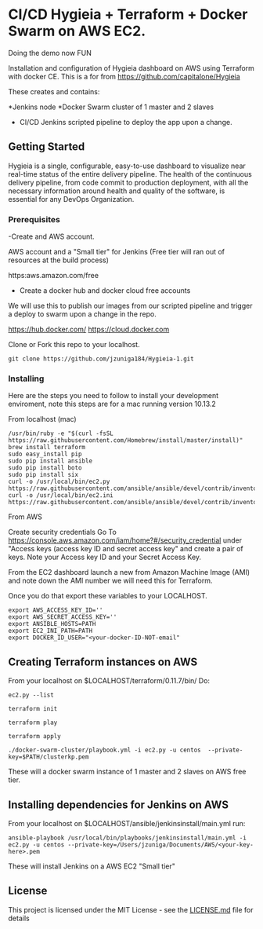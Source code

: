 # CI/CD Hygieia + Terraform + Docker Swarm on AWS EC2.

Doing the demo now FUN

Installation and configuration of Hygieia dashboard on AWS using Terraform with docker CE. This is a for from https://github.com/capitalone/Hygieia

These creates and contains: 

*Jenkins node 
*Docker Swarm cluster of 1 master and 2 slaves
* CI/CD Jenkins scripted pipeline to deploy the app upon a change.

## Getting Started

Hygieia is a single, configurable, easy-to-use dashboard to visualize near real-time status of the entire delivery pipeline. The health of the continuous delivery pipeline, from code commit to production deployment, with all the necessary information around health and quality of the software, is essential for any DevOps Organization.

### Prerequisites

-Create and AWS account.

AWS account and a "Small tier" for Jenkins (Free tier will ran out of resources at the build process) 

https:aws.amazon.com/free

- Create a docker hub and docker cloud free accounts 

We will use this to publish our images from our scripted pipeline and trigger a deploy to swarm upon a change in the repo.

https://hub.docker.com/
https://cloud.docker.com

Clone or Fork this repo to your localhost.

```git clone https://github.com/jzuniga184/Hygieia-1.git```

### Installing

Here are the steps you need to follow to install your development enviroment, note this steps are for a mac running version 10.13.2

From localhost (mac)

```
/usr/bin/ruby -e "$(curl -fsSL https://raw.githubusercontent.com/Homebrew/install/master/install)"
brew install terraform
sudo easy_install pip
sudo pip install ansible
sudo pip install boto
sudo pip install six
curl -o /usr/local/bin/ec2.py https://raw.githubusercontent.com/ansible/ansible/devel/contrib/inventory/ec2.py
curl -o /usr/local/bin/ec2.ini https://raw.githubusercontent.com/ansible/ansible/devel/contrib/inventory/ec2.ini
```

From AWS

Create security credentials Go To https://console.aws.amazon.com/iam/home?#/security_credential under "Access keys (access key ID and secret access key" and create a pair of keys. Note your Access key ID and your Secret Access Key.

From the EC2 dashboard launch a new from Amazon Machine Image (AMI) and note down the AMI number we will need this for Terraform.

Once you do that export these variables to your LOCALHOST.

```
export AWS_ACCESS_KEY_ID=''
export AWS_SECRET_ACCESS_KEY=''
export ANSIBLE_HOSTS=PATH
export EC2_INI_PATH=PATH
export DOCKER_ID_USER="<your-docker-ID-NOT-email"
```

## Creating Terraform instances on AWS

From your localhost on $LOCALHOST/terraform/0.11.7/bin/ Do:

```ec2.py --list```

```terraform init```

```terraform play```

```terraform apply```

```./docker-swarm-cluster/playbook.yml -i ec2.py -u centos  --private-key=$PATH/clusterkp.pem```

These will a docker swarm instance of 1 master and 2 slaves on AWS free tier.


## Installing dependencies for Jenkins on AWS

From your localhost on $LOCALHOST/ansible/jenkinsinstall/main.yml run:

```ansible-playbook /usr/local/bin/playbooks/jenkinsinstall/main.yml -i ec2.py -u centos --private-key=/Users/jzuniga/Documents/AWS/<your-key-here>.pem```

These will install Jenkins on a AWS EC2 "Small tier"


## License

This project is licensed under the MIT License - see the [LICENSE.md](LICENSE.md) file for details


